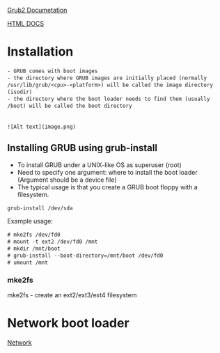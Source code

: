[Grub2 Documetation](https://www.gnu.org/software/grub/grub-documentation.html)

[HTML DOCS](https://www.gnu.org/software/grub/manual/grub/grub.html#Role-of-a-boot-loader)

# Installation

    - GRUB comes with boot images
    - the directory where GRUB images are initially placed (normally /usr/lib/grub/<cpu>-<platform>) will be called the image directory (isodir)
    - the directory where the boot loader needs to find them (usually /boot) will be called the boot directory


    ![Alt text](image.png)

## Installing GRUB using grub-install

- To install GRUB under a UNIX-like OS as superuser (root)
- Need to specify one argument: where to install the boot loader (Argument should be a device file)
- The typical usage is that you create a GRUB boot floppy with a filesystem.


```
grub-install /dev/sda
```

Example usage:

```
# mke2fs /dev/fd0
# mount -t ext2 /dev/fd0 /mnt
# mkdir /mnt/boot
# grub-install --boot-directory=/mnt/boot /dev/fd0
# umount /mnt
```

### mke2fs
mke2fs - create an ext2/ext3/ext4 filesystem 



# Network boot loader
[Network](https://www.gnu.org/software/grub/manual/grub/grub.html#Network)